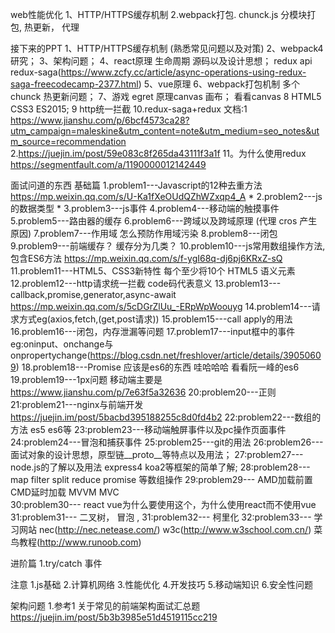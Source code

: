 
web性能优化
1、HTTP/HTTPS缓存机制
2.webpack打包. chunck.js   分模块打包, 热更新， 代理




接下来的PPT
1、HTTP/HTTPS缓存机制  (熟悉常见问题以及对策)
2、webpack4研究；
3、架构问题；
4、react原理 生命周期  源码以及设计思想； redux api  redux-saga(https://www.zcfy.cc/article/async-operations-using-redux-saga-freecodecamp-2377.html)
5、vue原理
6、webpack打包机制 多个chunck 热更新问题；
7、游戏 egret  原理canvas 画布；  看看canvas
8 HTML5 CSS3  ES2015;
9 http统一拦截
10.redux-saga+redux   文档:1 https://www.jianshu.com/p/6bcf4573ca28?utm_campaign=maleskine&utm_content=note&utm_medium=seo_notes&utm_source=recommendation  2.https://juejin.im/post/59e083c8f265da43111f3a1f
11。为什么使用redux https://segmentfault.com/a/1190000012142449 

面试问道的东西
基础篇
1.problem1---Javascript的12种去重方法  https://mp.weixin.qq.com/s/U-Ka1fXeOUdQZhWZxqp4_A  *
2.problem2---js的数据类型 *
3.problem3---js事件
4.problem4---移动端的触摸事件
5.problem5---路由器的缓存
6.problem6---跨域以及跨域原理  (代理  cros 产生原因)
7.problem7---作用域  怎么预防作用域污染
8.problem8---闭包 
9.problem9---前端缓存？ 缓存分为几类？
10.problem10---js常用数组操作方法,包含ES6方法  https://mp.weixin.qq.com/s/f-ygI68q-dj6pj6KRxZ-sQ
11.problem11---HTML5、CSS3新特性  每个至少将10个 HTML5 语义元素
12.problem12---http请求统一拦截  code码代表意义
13.problem13---callback,promise,generator,async-await https://mp.weixin.qq.com/s/5cDGrZlUu_-ERpWpWoouyg
14.problem14---请求方式eg(axios,fetch,(get,post请求))
15.problem15---call apply的用法
16.problem16---闭包，内存泄漏等问题
17.problem17---input框中的事件  eg:oninput、onchange与onpropertychange(https://blog.csdn.net/freshlover/article/details/39050609) 
18.problem18---Promise  应该是es6的东西 哇哈哈哈  看看阮一峰的es6
19.problem19---1px问题 移动端主要是 https://www.jianshu.com/p/7e63f5a32636
20:problem20---正则 
21:problem21---nginx与前端开发  https://juejin.im/post/5bacbd395188255c8d0fd4b2
22:problem22---数组的方法 es5 es6等
23:problem23---移动端触屏事件以及pc操作页面事件
24:problem24---冒泡和捕获事件
25:problem25---git的用法
26:problem26---面试对象的设计思想，原型链__proto__等特点以及用法；
27:problem27---node.js的了解以及用法 express4 koa2等框架的简单了解;
28:problem28--- map filter split reduce promise 等数组操作 
29:problem29--- AMD加载前置  CMD延时加载   MVVM MVC   
30:problem30--- react vue为什么要使用这个，为什么使用react而不使用vue
31:problem31--- 二叉树， 冒泡 ,
31:problem32--- 柯里化
32:problem33--- 学习网站   nec(http://nec.netease.com/) w3c(http://www.w3school.com.cn/)  菜鸟教程(http://www.runoob.com)

进阶篇
1.try/catch 事件


注意
1.js基础
2.计算机网络
3.性能优化
4.开发技巧
5.移动端知识
6.安全性问题



架构问题
1.参考1 关于常见的前端架构面试汇总题 https://juejin.im/post/5b3b3985e51d4519115cc219